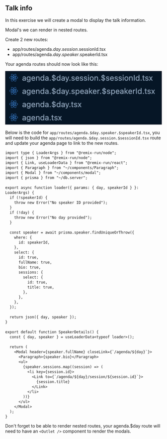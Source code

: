 ## Talk info

In this exercise we will create a modal to display the talk information.

Modal's we can render in nested routes.

Create 2 new routes:

* app/routes/agenda.$day.session.$sessionId.tsx
* app/routes/agenda.$day.speaker.$speakerId.tsx

Your agenda routes should now look like this:

![](images/files.png)

Below is the code for `app/routes/agenda.$day.speaker.$speakerId.tsx`, you will need to build the `app/routes/agenda.$day.session.$sessionId.tsx` route and update your agenda page to link to the new routes.

```tsx
import type { LoaderArgs } from "@remix-run/node";
import { json } from "@remix-run/node";
import { Link, useLoaderData } from "@remix-run/react";
import { Paragraph } from "~/components/Paragraph";
import { Modal } from "~/components/modal";
import { prisma } from "~/db.server";

export async function loader({ params: { day, speakerId } }: LoaderArgs) {
  if (!speakerId) {
    throw new Error("No speaker ID provided");
  }
  if (!day) {
    throw new Error("No day provided");
  }

  const speaker = await prisma.speaker.findUniqueOrThrow({
    where: {
      id: speakerId,
    },
    select: {
      id: true,
      fullName: true,
      bio: true,
      sessions: {
        select: {
          id: true,
          title: true,
        },
      },
    },
  });

  return json({ day, speaker });
}

export default function SpeakerDetails() {
  const { day, speaker } = useLoaderData<typeof loader>();

  return (
    <Modal header={speaker.fullName} closeLink={`/agenda/${day}`}>
      <Paragraph>{speaker.bio}</Paragraph>
      <ul>
        {speaker.sessions.map((session) => (
          <li key={session.id}>
            <Link to={`/agenda/${day}/session/${session.id}`}>
              {session.title}
            </Link>
          </li>
        ))}
      </ul>
    </Modal>
  );
}
```

Don't forget to be able to render nested routes, your agenda.$day route will need to have an `<Outlet />` component to render the modals.